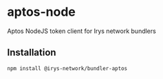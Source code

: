 # aptos-node

Aptos NodeJS token client for Irys network bundlers

## Installation

```sh
npm install @irys-network/bundler-aptos
```
